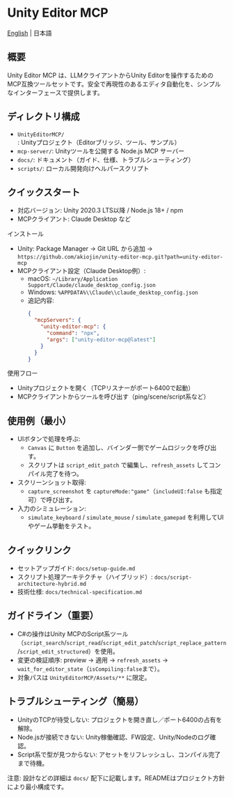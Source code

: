 # Unity Editor MCP

[English](README.md) | 日本語

## 概要

Unity Editor MCP は、LLMクライアントからUnity Editorを操作するためのMCP互換ツールセットです。安全で再現性のあるエディタ自動化を、シンプルなインターフェースで提供します。

## ディレクトリ構成

- `UnityEditorMCP/`: Unityプロジェクト（Editorブリッジ、ツール、サンプル）
- `mcp-server/`: Unityツールを公開する Node.js MCP サーバー
- `docs/`: ドキュメント（ガイド、仕様、トラブルシューティング）
- `scripts/`: ローカル開発向けヘルパースクリプト

## クイックスタート

- 対応バージョン: Unity 2020.3 LTS以降 / Node.js 18+ / npm
- MCPクライアント: Claude Desktop など

インストール
- Unity: Package Manager → Git URL から追加 → `https://github.com/akiojin/unity-editor-mcp.git?path=unity-editor-mcp`
- MCPクライアント設定（Claude Desktop例）:
  - macOS: `~/Library/Application Support/Claude/claude_desktop_config.json`
  - Windows: `%APPDATA%\\Claude\\claude_desktop_config.json`
  - 追記内容:
    ```json
    {
      "mcpServers": {
        "unity-editor-mcp": {
          "command": "npx",
          "args": ["unity-editor-mcp@latest"]
        }
      }
    }
    ```

使用フロー
- Unityプロジェクトを開く（TCPリスナーがポート6400で起動）
- MCPクライアントからツールを呼び出す（ping/scene/script系など）

## 使用例（最小）

- UIボタンで処理を呼ぶ:
  - `Canvas` に `Button` を追加し、バインダー側でゲームロジックを呼び出す。
  - スクリプトは `script_edit_patch` で編集し、`refresh_assets` してコンパイル完了を待つ。
- スクリーンショット取得:
  - `capture_screenshot` を `captureMode:"game"`（`includeUI:false` も指定可）で呼び出す。
- 入力のシミュレーション:
  - `simulate_keyboard` / `simulate_mouse` / `simulate_gamepad` を利用してUIやゲーム挙動をテスト。

## クイックリンク

- セットアップガイド: `docs/setup-guide.md`
- スクリプト処理アーキテクチャ（ハイブリッド）: `docs/script-architecture-hybrid.md`
- 技術仕様: `docs/technical-specification.md`

## ガイドライン（重要）

- C#の操作はUnity MCPのScript系ツール（`script_search`/`script_read`/`script_edit_patch`/`script_replace_pattern`/`script_edit_structured`）を使用。
- 変更の検証順序: preview → 適用 → `refresh_assets` → `wait_for_editor_state`（`isCompiling:false`まで）。
- 対象パスは `UnityEditorMCP/Assets/**` に限定。

## トラブルシューティング（簡易）

- UnityのTCPが待受しない: プロジェクトを開き直し／ポート6400の占有を解除。
- Node.jsが接続できない: Unity稼働確認、FW設定、Unity/Nodeのログ確認。
- Script系で型が見つからない: アセットをリフレッシュし、コンパイル完了まで待機。

注意: 設計などの詳細は `docs/` 配下に記載します。READMEはプロジェクト方針により最小構成です。
